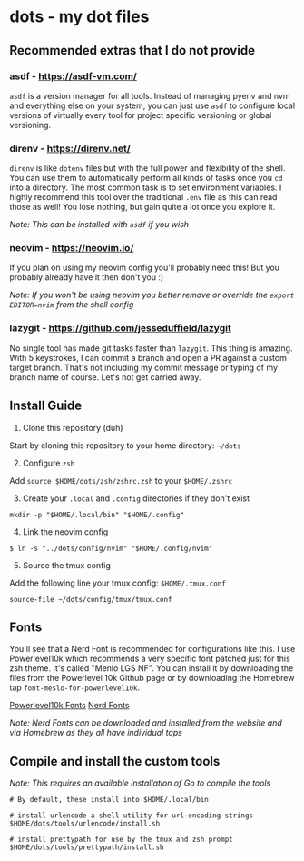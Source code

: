 # dots - my dot files

## Recommended extras that I do not provide

### asdf - https://asdf-vm.com/

`asdf` is a version manager for all tools. Instead of managing pyenv and nvm and everything else on your
system, you can just use `asdf` to configure local versions of virtually every tool for project specific
versioning or global versioning.

### direnv - https://direnv.net/

`direnv` is like `dotenv` files but with the full power and flexibility of the shell. You can use
them to automatically perform all kinds of tasks once you `cd` into a directory. The most common
task is to set environment variables. I highly recommend this tool over the traditional `.env`
file as this can read those as well! You lose nothing, but gain quite a lot once you explore it.

_Note: This can be installed with `asdf` if you wish_

### neovim - https://neovim.io/

If you plan on using my neovim config you'll probably need this! But you probably already have it then
don't you :)

_Note: If you won't be using neovim you better remove or override the `export EDITOR=nvim` from the shell config_

### lazygit - https://github.com/jesseduffield/lazygit

No single tool has made git tasks faster than `lazygit`. This thing is amazing. With 5 keystrokes, I can 
commit a branch and open a PR against a custom target branch. That's not including my commit message
or typing of my branch name of course. Let's not get carried away.

## Install Guide

1. Clone this repository (duh)

Start by cloning this repository to your home directory: `~/dots`

2. Configure `zsh`

Add `source $HOME/dots/zsh/zshrc.zsh` to your `$HOME/.zshrc`

3. Create your `.local` and `.config` directories if they don't exist

```shell
mkdir -p "$HOME/.local/bin" "$HOME/.config"
```

4. Link the neovim config

```shell
$ ln -s "../dots/config/nvim" "$HOME/.config/nvim"
```

5. Source the tmux config

Add the following line your tmux config: `$HOME/.tmux.conf`

```tmux
source-file ~/dots/config/tmux/tmux.conf
```

## Fonts

You'll see that a Nerd Font is recommended for configurations like this. I use Powerlevel10k which recommends a very specific font patched just for this zsh theme. It's called "Menlo LGS NF". You can install it by downloading the files from the Powerlevel 10k Github page or by downloading the Homebrew tap `font-meslo-for-powerlevel10k`.

[Powerlevel10k Fonts](https://github.com/romkatv/powerlevel10k?tab=readme-ov-file#meslo-nerd-font-patched-for-powerlevel10k)
[Nerd Fonts](https://www.nerdfonts.com/)

_Note: Nerd Fonts can be downloaded and installed from the website and via Homebrew as they all have individual taps_


## Compile and install the custom tools

_Note: This requires an available installation of Go to compile the tools_

```shell
# By default, these install into $HOME/.local/bin

# install urlencode a shell utility for url-encoding strings
$HOME/dots/tools/urlencode/install.sh

# install prettypath for use by the tmux and zsh prompt
$HOME/dots/tools/prettypath/install.sh
```
